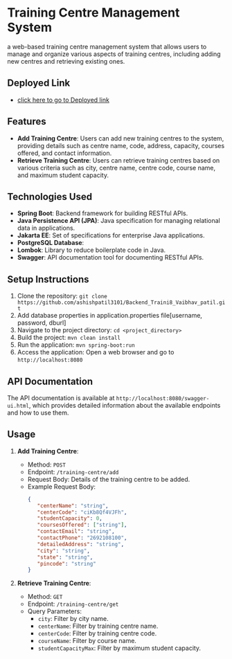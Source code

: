 

#  Training Centre Management System

a web-based training centre management system that allows users to manage and organize various aspects of training centres, including adding new centres and retrieving existing ones.

## Deployed Link 
   - [click here to go to Deployed link](https://backend-traini8-vaibhav-patil-buyogo.onrender.com/swagger-ui/index.html)

## Features

- **Add Training Centre**: Users can add new training centres to the system, providing details such as centre name, code, address, capacity, courses offered, and contact information.
- **Retrieve Training Centre**: Users can retrieve training centres based on various criteria such as city, centre name, centre code, course name, and maximum student capacity.

## Technologies Used

- **Spring Boot**: Backend framework for building RESTful APIs.
- **Java Persistence API (JPA)**: Java specification for managing relational data in applications.
- **Jakarta EE**: Set of specifications for enterprise Java applications.
- **PostgreSQL Database**: 
- **Lombok**: Library to reduce boilerplate code in Java.
- **Swagger**: API documentation tool for documenting RESTful APIs.

## Setup Instructions

1. Clone the repository: `git clone https://github.com/ashishpatil3101/Backend_Traini8_Vaibhav_patil.git`
2. Add database properties in application.properties file[username, password, dburl]
3. Navigate to the project directory: `cd <project_directory>`
4. Build the project: `mvn clean install`
5. Run the application: `mvn spring-boot:run`
6. Access the application: Open a web browser and go to `http://localhost:8080`

## API Documentation

The API documentation is available at `http://localhost:8080/swagger-ui.html`, which provides detailed information about the available endpoints and how to use them.

## Usage

1. **Add Training Centre**:
   - Method: `POST`
   - Endpoint: `/training-centre/add`
   - Request Body: Details of the training centre to be added.
   - Example Request Body:
     ```json
     {
        "centerName": "string",
        "centerCode": "ciKb8Qf4VJFh",
        "studentCapacity": 0,
        "coursesOffered": ["string"],
        "contactEmail": "string",
        "contactPhone": "2692108100",
        "detailedAddress": "string",
        "city": "string",
        "state": "string",
        "pincode": "string"
     }
     ```

2. **Retrieve Training Centre**:
   - Method: `GET`
   - Endpoint: `/training-centre/get`
   - Query Parameters: 
     - `city`: Filter by city name.
     - `centerName`: Filter by training centre name.
     - `centerCode`: Filter by training centre code.
     - `courseName`: Filter by course name.
     - `studentCapacityMax`: Filter by maximum student capacity.




